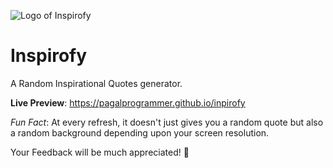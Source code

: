 ![Logo of Inspirofy](https://github.com/pagalprogrammer/inspirofy/blob/master/android-chrome-512x512.png)

# Inspirofy
A Random Inspirational Quotes generator.

**Live Preview**: https://pagalprogrammer.github.io/inpirofy

*Fun Fact*: At every refresh, it doesn't just gives you a random quote but also a random background depending upon your screen resolution.

Your Feedback  will be much appreciated! &#128578;
